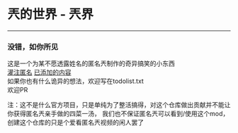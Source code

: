 # 兲的世界 - 兲界
***
### 没错，如你所见
这是一个为某不愿透露姓名的匿名兲制作的奇异搞笑的小东西  
[灌注匿名](https://space.bilibili.com/494650589)
[已添加的内容](MDS/current.md)  
如果你也有什么诡异的想法，欢迎写在todolist.txt  
欢迎PR  
  
注：这不是什么官方项目，只是单纯为了整活搞得，对这个仓库做出贡献并不能让你获得匿名兲亲手做的四菜一汤，
我们也不保证匿名兲可以看到/使用这个mod，创建这个仓库的只是个爱看匿名兲视频的闲人罢了